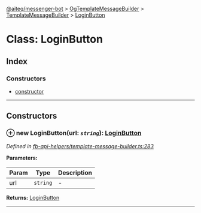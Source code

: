 [@aiteq/messenger-bot](../README.md) > [OgTemplateMessageBuilder](../classes/ogtemplatemessagebuilder.md) > [TemplateMessageBuilder](../modules/ogtemplatemessagebuilder.templatemessagebuilder.md) > [LoginButton](../classes/ogtemplatemessagebuilder.templatemessagebuilder.loginbutton.md)



# Class: LoginButton

## Index

### Constructors

* [constructor](ogtemplatemessagebuilder.templatemessagebuilder.loginbutton.md#constructor)



---
## Constructors
<a id="constructor"></a>


### ⊕ **new LoginButton**(url: *`string`*): [LoginButton](ogtemplatemessagebuilder.templatemessagebuilder.loginbutton.md)



*Defined in [fb-api-helpers/template-message-builder.ts:283](https://github.com/aiteq/messenger-bot/blob/a540dbb/src/fb-api-helpers/template-message-builder.ts#L283)*



**Parameters:**

| Param | Type | Description |
| ------ | ------ | ------ |
| url | `string`   |  - |





**Returns:** [LoginButton](ogtemplatemessagebuilder.templatemessagebuilder.loginbutton.md)

---


